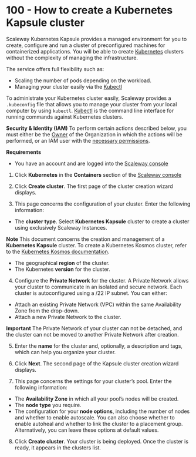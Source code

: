 # 100 - How to create a Kubernetes Kapsule cluster

Scaleway Kubernetes Kapsule provides a managed environment for you to create, configure and run a cluster of preconfigured machines for containerized applications. You will be able to create [Kubernetes](https://kubernetes.io/) clusters without the complexity of managing the infrastructure.

The service offers full flexibility such as:

- Scaling the number of pods depending on the workload.
- Managing your cluster easily via the [Kubectl](https://kubernetes.io/docs/reference/kubectl/overview/)

To administrate your Kubernetes cluster easily, Scaleway provides a ```.kubeconfig``` file that allows you to manage your cluster from your local computer by using ```kubectl```. [Kubectl](https://kubernetes.io/docs/reference/kubectl/overview/)
 is the command line interface for running commands against Kubernetes clusters.

**Security & Identity (IAM)**
To perform certain actions described below, you must either be the [Owner](https://www.scaleway.com/en/docs/identity-and-access-management/iam/concepts/#owner) of the Organization in which the actions will be performed, or an IAM user with the [necessary permissions](https://www.scaleway.com/en/docs/identity-and-access-management/iam/concepts/#permission).

**Requirements**
- You have an account and are logged into the [Scaleway console](https://console.scaleway.com/)

1. Click **Kubernetes** in the **Containers** section of the [Scaleway console](https://console.scaleway.com/)

2. Click **Create cluster**. The first page of the cluster creation wizard displays.

3. This page concerns the configuration of your cluster. Enter the following information:

- The **cluster type**. Select **Kubernetes Kapsule** cluster to create a cluster using exclusively Scaleway Instances.

**Note**
This document concerns the creation and management of a **Kubernetes Kapsule** cluster. To create a Kubernetes Kosmos cluster, refer to the [Kubernetes Kosmos documentation](https://www.scaleway.com/en/docs/containers/kubernetes/how-to/create-kosmos-cluster/).

- The geographical **region** of the cluster.
- The Kubernetes **version** for the cluster.

4. Configure the **Private Network** for the cluster. A Private Network allows your cluster to communicate in an isolated and secure network. Each cluster is autoconfigured using a /22 IP subnet. You can either:

- Attach an existing Private Network (VPC) within the same Availability Zone from the drop-down.
- Attach a new Private Network to the cluster.

**Important**
The Private Network of your cluster can not be detached, and the cluster can not be moved to another Private Network after creation.

5. Enter the **name** for the cluster and, optionally, a description and tags, which can help you organize your cluster.

6. Click **Next**. The second page of the Kapsule cluster creation wizard displays.

7. This page concerns the settings for your cluster’s pool. Enter the following information:

- The **Availability Zone** in which all your pool’s nodes will be created.
- The **node type** you require.
- The configuration for your **node options**, including the number of nodes and whether to enable autoscale. You can also choose whether to enable autoheal and whether to link the cluster to a placement group. Alternatively, you can leave these options at default values.

8. Click **Create cluster**. Your cluster is being deployed. Once the cluster is ready, it appears in the clusters list.

